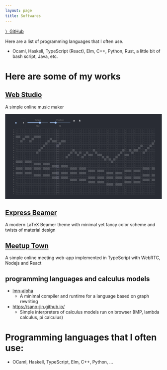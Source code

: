 ```yaml
---
layout: page
title: Softwares
---
```


<!--
**sano-jin/sano-jin** is a ✨ _special_ ✨ repository because its `README.md` (this file) appears on your GitHub profile.

Here are some ideas to get you started:

- 🔭 I’m currently working on ...
- 🌱 I’m currently learning ...
- 👯 I’m looking to collaborate on ...
- 🤔 I’m looking for help with ...
- 💬 Ask me about ...
- 📫 How to reach me: ...
- 😄 Pronouns: ...
- ⚡ Fun fact: ...
-->

[〉GitHub](https://github.com/sano-jin)

Here are a list of programming languages that I often use.

- Ocaml,
  Haskell,
  TypeScript (React),
  Elm,
  C++,
  Python,
  Rust,
  a little bit of bash script,
  Java,
  etc.

# Here are some of my works

## [Web Studio](https://github.com/sano-jin/web-studio)

A simple online music maker

[![Demo](https://github.com/sano-jin/web-studio/blob/master/demo/canon-demo.png?raw=true)](https://online-studio.herokuapp.com/)

## [Express Beamer](https://github.com/sano-jin/express-beamer)

A modern LaTeX Beamer theme with minimal yet fancy color scheme and twists of material design

## [Meetup Town](https://github.com/sano-jin/meetup-town)

A simple online meeting web-app implemented in TypeScript with WebRTC, Nodejs and React

## programming languages and calculus models

- [lmn-alpha](https://github.com/sano-jin/lmn-alpha)
  - A minimal compiler and runtime for a language based on graph rewriting
- https://sano-jin.github.io/
  - Simple interpreters of calculus models run on browser (IMP, lambda calculus, pi calculus)

# Programming languages that I often use:

- OCaml, Haskell, TypeScript, Elm, C++, Python, ...
